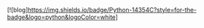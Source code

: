 [![blog]https://img.shields.io/badge/Python-14354C?style=for-the-badge&logo=python&logoColor=white]
